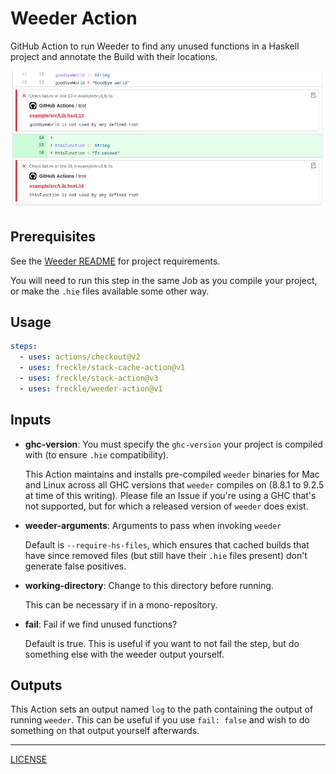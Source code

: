 # Weeder Action

GitHub Action to run Weeder to find any unused functions in a Haskell project
and annotate the Build with their locations.

![Example in Diff](./example-in-diff.png)

## Prerequisites

See the [Weeder README][weeder] for project requirements.

[weeder]: https://github.com/ocharles/weeder#readme

You will need to run this step in the same Job as you compile your project, or
make the `.hie` files available some other way.

## Usage

```yaml
steps:
  - uses: actions/checkout@v2
  - uses: freckle/stack-cache-action@v1
  - uses: freckle/stack-action@v3
  - uses: freckle/weeder-action@v1
```

## Inputs

- **ghc-version**: You must specify the `ghc-version` your project
  is compiled with (to ensure `.hie` compatibility).

  This Action maintains and installs pre-compiled `weeder` binaries for Mac and
  Linux across all GHC versions that `weeder` compiles on (8.8.1 to 9.2.5 at
  time of this writing). Please file an Issue if you're using a GHC that's not
  supported, but for which a released version of `weeder` does exist.

- **weeder-arguments**: Arguments to pass when invoking `weeder`

  Default is `--require-hs-files`, which ensures that cached builds that have
  since removed files (but still have their `.hie` files present) don't generate
  false positives.

- **working-directory**: Change to this directory before running.

  This can be necessary if in a mono-repository.

- **fail**: Fail if we find unused functions?

  Default is true. This is useful if you want to not fail the step, but do
  something else with the weeder output yourself.

## Outputs

This Action sets an output named `log` to the path containing the output of
running `weeder`. This can be useful if you use `fail: false` and wish to do
something on that output yourself afterwards.

---

[LICENSE](./LICENSE)

